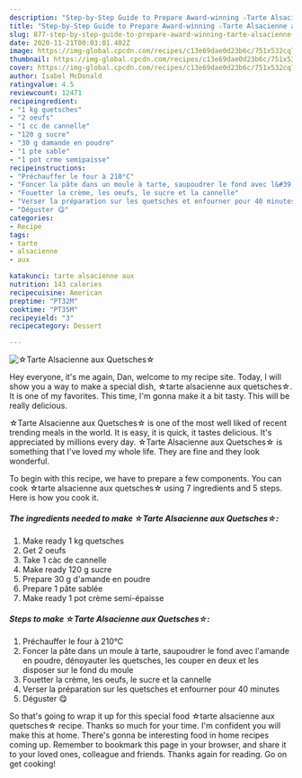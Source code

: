 ```yaml
---
description: "Step-by-Step Guide to Prepare Award-winning ☆Tarte Alsacienne aux Quetsches☆"
title: "Step-by-Step Guide to Prepare Award-winning ☆Tarte Alsacienne aux Quetsches☆"
slug: 877-step-by-step-guide-to-prepare-award-winning-tarte-alsacienne-aux-quetsches
date: 2020-11-21T00:03:01.402Z
image: https://img-global.cpcdn.com/recipes/c13e69dae0d23b6c/751x532cq70/☆tarte-alsacienne-aux-quetsches☆-photo-principale-de-la-recette.jpg
thumbnail: https://img-global.cpcdn.com/recipes/c13e69dae0d23b6c/751x532cq70/☆tarte-alsacienne-aux-quetsches☆-photo-principale-de-la-recette.jpg
cover: https://img-global.cpcdn.com/recipes/c13e69dae0d23b6c/751x532cq70/☆tarte-alsacienne-aux-quetsches☆-photo-principale-de-la-recette.jpg
author: Isabel McDonald
ratingvalue: 4.5
reviewcount: 12471
recipeingredient:
- "1 kg quetsches"
- "2 oeufs"
- "1 cc de cannelle"
- "120 g sucre"
- "30 g damande en poudre"
- "1 pte sable"
- "1 pot crme semipaisse"
recipeinstructions:
- "Préchauffer le four à 210°C"
- "Foncer la pâte dans un moule à tarte, saupoudrer le fond avec l&#39;amande en poudre, dénoyauter les quetsches, les couper en deux et les disposer sur le fond du moule"
- "Fouetter la crème, les oeufs, le sucre et la cannelle"
- "Verser la préparation sur les quetsches et enfourner pour 40 minutes"
- "Déguster 😋"
categories:
- Recipe
tags:
- tarte
- alsacienne
- aux

katakunci: tarte alsacienne aux 
nutrition: 143 calories
recipecuisine: American
preptime: "PT32M"
cooktime: "PT35M"
recipeyield: "3"
recipecategory: Dessert

---
```



![☆Tarte Alsacienne aux Quetsches☆](https://img-global.cpcdn.com/recipes/c13e69dae0d23b6c/751x532cq70/☆tarte-alsacienne-aux-quetsches☆-photo-principale-de-la-recette.jpg)

Hey everyone, it's me again, Dan, welcome to my recipe site. Today, I will show you a way to make a special dish, ☆tarte alsacienne aux quetsches☆. It is one of my favorites. This time, I'm gonna make it a bit tasty. This will be really delicious.

☆Tarte Alsacienne aux Quetsches☆ is one of the most well liked of recent trending meals in the world. It is easy, it is quick, it tastes delicious. It's appreciated by millions every day. ☆Tarte Alsacienne aux Quetsches☆ is something that I've loved my whole life. They are fine and they look wonderful.




To begin with this recipe, we have to prepare a few components. You can cook ☆tarte alsacienne aux quetsches☆ using 7 ingredients and 5 steps. Here is how you cook it.

<!--inarticleads1-->

##### The ingredients needed to make ☆Tarte Alsacienne aux Quetsches☆:

1. Make ready 1 kg quetsches
1. Get 2 oeufs
1. Take 1 càc de cannelle
1. Make ready 120 g sucre
1. Prepare 30 g d&#39;amande en poudre
1. Prepare 1 pâte sablée
1. Make ready 1 pot crème semi-épaisse




<!--inarticleads2-->

##### Steps to make ☆Tarte Alsacienne aux Quetsches☆:

1. Préchauffer le four à 210°C
1. Foncer la pâte dans un moule à tarte, saupoudrer le fond avec l&#39;amande en poudre, dénoyauter les quetsches, les couper en deux et les disposer sur le fond du moule
1. Fouetter la crème, les oeufs, le sucre et la cannelle
1. Verser la préparation sur les quetsches et enfourner pour 40 minutes
1. Déguster 😋




So that's going to wrap it up for this special food ☆tarte alsacienne aux quetsches☆ recipe. Thanks so much for your time. I'm confident you will make this at home. There's gonna be interesting food in home recipes coming up. Remember to bookmark this page in your browser, and share it to your loved ones, colleague and friends. Thanks again for reading. Go on get cooking!
